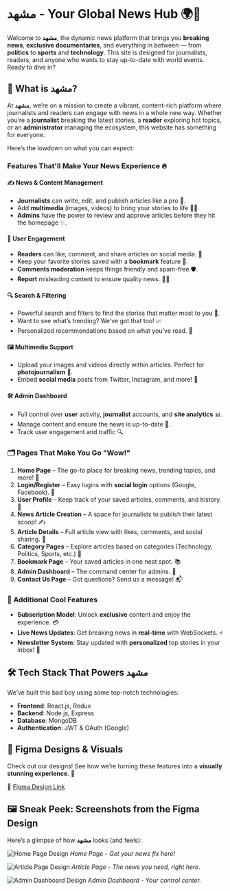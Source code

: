 # مشهد - Your Global News Hub 🌍📰

Welcome to **مشهد**, the dynamic news platform that brings you **breaking news**, **exclusive documentaries**, and everything in between — from **politics** to **sports** and **technology**. This site is designed for journalists, readers, and anyone who wants to stay up-to-date with world events. Ready to dive in?

## 🚀 What is مشهد?

At **مشهد**, we’re on a mission to create a vibrant, content-rich platform where journalists and readers can engage with news in a whole new way. Whether you’re a **journalist** breaking the latest stories, a **reader** exploring hot topics, or an **administrator** managing the ecosystem, this website has something for everyone.

Here’s the lowdown on what you can expect:

### Features That'll Make Your News Experience 🔥

#### ✍️ **News & Content Management** 
- **Journalists** can write, edit, and publish articles like a pro 📝.
- Add **multimedia** (images, videos) to bring your stories to life 🎥📸.
- **Admins** have the power to review and approve articles before they hit the homepage ✨.

#### 🌟 **User Engagement** 
- **Readers** can like, comment, and share articles on social media. 🙌 
- Keep your favorite stories saved with a **bookmark** feature 🔖.
- **Comments moderation** keeps things friendly and spam-free 🛡️.
- **Report** misleading content to ensure quality news. 🕵️‍♂️

#### 🔍 **Search & Filtering** 
- Powerful search and filters to find the stories that matter most to you 📅.
- Want to see what’s trending? We’ve got that too! 📈
- Personalized recommendations based on what you’ve read. 👀

#### 🖼️ **Multimedia Support** 
- Upload your images and videos directly within articles. Perfect for **photojournalism** 📸.
- Embed **social media** posts from Twitter, Instagram, and more! 📱

#### 🛠️ **Admin Dashboard** 
- Full control over **user** activity, **journalist** accounts, and **site analytics** 📊.
- Manage content and ensure the news is up-to-date 📅.
- Track user engagement and traffic 🔍.

### 🗂️ **Pages That Make You Go "Wow!"**

1. **Home Page** – The go-to place for breaking news, trending topics, and more! 🚨
2. **Login/Register** – Easy logins with **social login** options (Google, Facebook). 🔑
3. **User Profile** – Keep track of your saved articles, comments, and history. 📖
4. **News Article Creation** – A space for journalists to publish their latest scoop! ✍️
5. **Article Details** – Full article view with likes, comments, and social sharing. 💬
6. **Category Pages** – Explore articles based on categories (Technology, Politics, Sports, etc.) 🎯
7. **Bookmark Page** – Your saved articles in one neat spot. 📚
8. **Admin Dashboard** – The command center for admins. 💼
9. **Contact Us Page** – Got questions? Send us a message! 📬

### 🎯 **Additional Cool Features**

- **Subscription Model**: Unlock **exclusive** content and enjoy the experience. 💳
- **Live News Updates**: Get breaking news in **real-time** with WebSockets. ⚡
- **Newsletter System**: Stay updated with **personalized** top stories in your inbox! 📧

## 🛠️ **Tech Stack That Powers مشهد**

We’ve built this bad boy using some top-notch technologies:

- **Frontend**: React.js, Redux
- **Backend**: Node.js, Express
- **Database**: MongoDB
- **Authentication**: JWT & OAuth (Google)

## 🎨 **Figma Designs & Visuals**

Check out our designs! See how we’re turning these features into a **visually stunning experience**. 👀

🔗 [Figma Design Link](https://www.figma.com/design/Quth3qxikUtIsnOHtjjgQS/Untitled?node-id=0-1&p=f&t=YB16vWP09103dxg0-0)

## 🖼️ **Sneak Peek: Screenshots from the Figma Design**

Here’s a glimpse of how **مشهد** looks (and feels):

![Home Page Design](https://via.placeholder.com/600x400?text=Home+Page+Design)
*Home Page - Get your news fix here!*

![Article Page Design](https://via.placeholder.com/600x400?text=Article+Page+Design)
*Article Page - The news you need, right here.*

![Admin Dashboard Design](https://via.placeholder.com/600x400?text=Admin+Dashboard+Design)
*Admin Dashboard - Your control center.*
